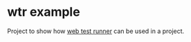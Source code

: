 # wtr example

Project to show how [web test runner](https://github.com/LarsDenBakker/web-test-runner) can be used in a project.
